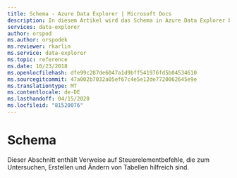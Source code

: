 ```yaml
---
title: Schema - Azure Data Explorer | Microsoft Docs
description: In diesem Artikel wird das Schema in Azure Data Explorer beschrieben.
services: data-explorer
author: orspod
ms.author: orspodek
ms.reviewer: rkarlin
ms.service: data-explorer
ms.topic: reference
ms.date: 10/23/2018
ms.openlocfilehash: dfe99c287de6047a1d9bff541976fd5b04534610
ms.sourcegitcommit: 47a002b7032a05ef67c4e5e12de7720062645e9e
ms.translationtype: MT
ms.contentlocale: de-DE
ms.lasthandoff: 04/15/2020
ms.locfileid: "81520076"
---
```

# <a name="schema"></a>Schema

Dieser Abschnitt enthält Verweise auf Steuerelementbefehle, die zum Untersuchen, Erstellen und Ändern von Tabellen hilfreich sind.